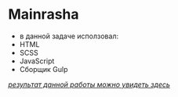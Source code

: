 # Mainrasha

* в данной задаче исползовал:
 * HTML
 * SCSS
 * JavaScript
 * Сборщик Gulp
 

_[результат данной работы можно увидеть здесь](https://prelyor.github.io/mainrasha/)_
